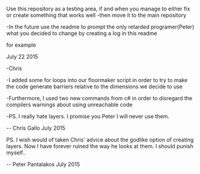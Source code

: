 Use this repository as a testing area, if and when you manage to either fix or create something that works well
-then move it to the main repository
 
-In the future use the readme to prompt the only retarded programer(Peter) what you decided to change by creating a log in this readme

for example

July 22 2015

-Chris


-I added some for loops into our floormaker script in order to try to make the code generate barriers relative to the dimensions we decide to use

-Furthermore, I used two  new commands from c# in order to disregard the compilers warnings about using unreachable code






-PS. I really hate layers. I promise you Peter I will never use them. 

-- Chris Gallo July 2015

PS. I wish would of taken Chris' advice about the godlike option of creating layers. Now I have forever ruined the way he 
looks at them. I should punish myself.. 

-- Peter Pantalakos July 2015



